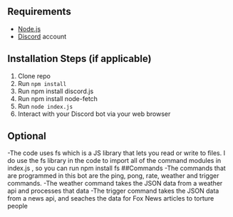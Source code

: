 ## Requirements

- [Node.js](http://nodejs.org/)
- [Discord](https://discordapp.com/) account

## Installation Steps (if applicable)

1. Clone repo
2. Run `npm install`
3. Run npm install discord.js
4. Run npm install node-fetch
5. Run `node index.js`
6. Interact with your Discord bot via your web browser

## Optional
-The code uses fs which is a JS library that lets you read or write to files. I do use the fs library in the code to import all of the command modules in index.js , so you can run npm install fs
##Commands
-The commands that are programmed in this bot are the ping, pong, rate, weather and trigger commands.
-The weather command takes the JSON data from a weather api and processes that data
-The trigger command takes the JSON data from a news api, and seaches the data for Fox News articles to torture people
